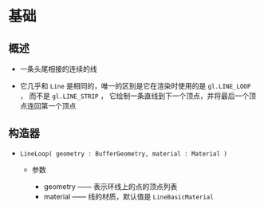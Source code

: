 # 基础

## 概述

+ 一条头尾相接的连续的线

+ 它几乎和 `Line` 是相同的，唯一的区别是它在渲染时使用的是 `gl.LINE_LOOP` ， 而不是 `gl.LINE_STRIP` ， 它绘制一条直线到下一个顶点，并将最后一个顶点连回第一个顶点

## 构造器

+ `LineLoop( geometry : BufferGeometry, material : Material )`

  + 参数

    + geometry —— 表示环线上的点的顶点列表
    + material —— 线的材质，默认值是 `LineBasicMaterial`
